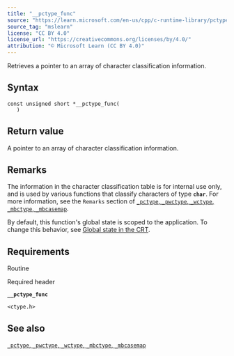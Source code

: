 ```yaml
---
title: "__pctype_func"
source: "https://learn.microsoft.com/en-us/cpp/c-runtime-library/pctype-func?view=msvc-170"
source_tag: "mslearn"
license: "CC BY 4.0"
license_url: "https://creativecommons.org/licenses/by/4.0/"
attribution: "© Microsoft Learn (CC BY 4.0)"
---
```

Retrieves a pointer to an array of character classification information.

## Syntax

```
const unsigned short *__pctype_func(
   )
```

## Return value

A pointer to an array of character classification information.

## Remarks

The information in the character classification table is for internal use only, and is used by various functions that classify characters of type **`char`**. For more information, see the `Remarks` section of [`_pctype`, `_pwctype`, `_wctype`, `_mbctype`, `_mbcasemap`](https://learn.microsoft.com/en-us/cpp/c-runtime-library/pctype-pwctype-wctype-mbctype-mbcasemap?view=msvc-170).

By default, this function's global state is scoped to the application. To change this behavior, see [Global state in the CRT](https://learn.microsoft.com/en-us/cpp/c-runtime-library/global-state?view=msvc-170).

## Requirements

Routine

Required header

**`__pctype_func`**

`<ctype.h>`

## See also

[`_pctype`, `_pwctype`, `_wctype`, `_mbctype`, `_mbcasemap`](https://learn.microsoft.com/en-us/cpp/c-runtime-library/pctype-pwctype-wctype-mbctype-mbcasemap?view=msvc-170)